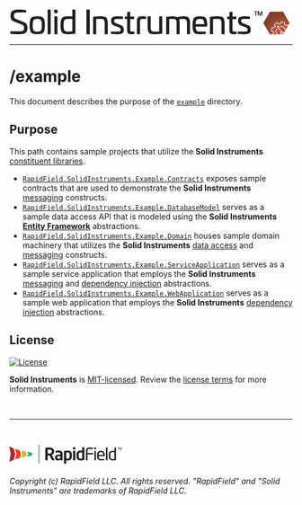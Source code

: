 <!--
Copyright (c) RapidField LLC. Licensed under the MIT License. See LICENSE.txt in the project root for license information.
-->

[![Solid Instruments logo](../SolidInstruments.Logo.Color.Transparent.500w.png)](../README.md)
- - -

# /example

This document describes the purpose of the [`example`](./) directory.

## Purpose

This path contains sample projects that utilize the **Solid Instruments** [constituent libraries](../src).

* [`RapidField.SolidInstruments.Example.Contracts`](./RapidField.SolidInstruments.Example.Contracts) exposes sample contracts that are used to demonstrate the **Solid Instruments** [messaging](../src/RapidField.SolidInstruments.Messaging/README.md) constructs.
* [`RapidField.SolidInstruments.Example.DatabaseModel`](./RapidField.SolidInstruments.Example.DatabaseModel) serves as a sample data access API that is modeled using the **Solid Instruments** [**Entity Framework**](https://docs.microsoft.com/en-us/dotnet/framework/data/adonet/ef/overview) abstractions.
* [`RapidField.SolidInstruments.Example.Domain`](./RapidField.SolidInstruments.Example.Domain) houses sample domain machinery that utilizes the **Solid Instruments** [data access](../src/RapidField.SolidInstruments.DataAccess/README.md) and [messaging](../src/RapidField.SolidInstruments.Messaging/README.md) constructs.
* [`RapidField.SolidInstruments.Example.ServiceApplication`](./RapidField.SolidInstruments.Example.ServiceApplication) serves as a sample service application that employs the **Solid Instruments** [messaging](../src/RapidField.SolidInstruments.Messaging/README.md) and [dependency injection](../src/RapidField.SolidInstruments.InversionOfControl/README.md) abstractions.
* [`RapidField.SolidInstruments.Example.WebApplication`](./RapidField.SolidInstruments.Example.WebApplication) serves as a sample web application that employs the **Solid Instruments** [dependency injection](../src/RapidField.SolidInstruments.InversionOfControl/README.md) abstractions.

## License

[![License](https://img.shields.io/github/license/rapidfield/solid-instruments?style=flat&color=lightseagreen&label=license&logo=open-access&logoColor=lightgrey)](https://github.com/RapidField/solid-instruments/blob/master/LICENSE.txt)

**Solid Instruments** is [MIT-licensed](https://en.wikipedia.org/wiki/MIT_License). Review the [license terms](../LICENSE.txt) for more information.

<br />

- - -

<br />

[![RapidField logo](../RapidField.Logo.Color.Black.Transparent.200w.png)](https://www.rapidfield.com)

###### Copyright (c) RapidField LLC. All rights reserved. "RapidField" and "Solid Instruments" are trademarks of RapidField LLC.
